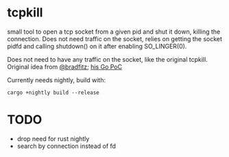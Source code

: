 # tcpkill

small tool to open a tcp socket from a given pid and shut it down, killing the connection. Does not need traffic on the socket, relies on getting the socket pidfd and calling shutdown() on it after enabling SO_LINGER(0).

Does not need to have any traffic on the socket, like the original tcpkill. Original idea from [@bradfitz](https://twitter.com/bradfitz/status/1522651333085462528); [his Go PoC](https://go.dev/play/p/UGVZEdt-Sd0)

Currently needs nightly, build with:
```
cargo +nightly build --release
```


# TODO

 * drop need for rust nightly
 * search by connection instead of fd
